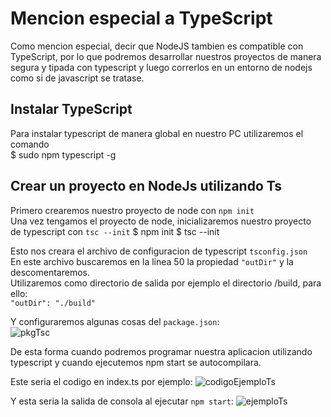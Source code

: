 # Mencion especial a TypeScript

Como mencion especial, decir que NodeJS tambien es compatible con TypeScript, por lo que podremos desarrollar nuestros proyectos de manera segura y tipada con typescript y luego correrlos en un entorno de nodejs como si de javascript se tratase.

## Instalar TypeScript

Para instalar typescript de manera global en nuestro PC utilizaremos el comando</br>
    $ sudo npm typescript -g

## Crear un proyecto en NodeJs utilizando Ts

Primero crearemos nuestro proyecto de node con `npm init`</br>
Una vez tengamos el proyecto de node, inicializaremos nuestro proyecto</br>
de typescript con `tsc --init`
    $ npm init
    $ tsc --init

Esto nos creara el archivo de configuracion de typescript `tsconfig.json`</br>
En este archivo buscaremos en la linea 50 la propiedad `"outDir"` y la descomentaremos.</br>
Utilizaremos como directorio de salida por ejemplo el directorio /build, para ello:</br>
`"outDir": "./build"`</br>

Y configuraremos algunas cosas del `package.json`:</br>
![pkgTsc](https://i.gyazo.com/776eaf866240a33fc788854082702815.png)

De esta forma cuando podremos programar nuestra aplicacion utilizando typescript y cuando ejecutemos npm start se autocompilara.

Este seria el codigo en index.ts por ejemplo:
![codigoEjemploTs](https://i.gyazo.com/6883cbd5290ffb475caa257f73846999.png)

Y esta seria la salida de consola al ejecutar `npm start`:
![ejemploTs](https://i.gyazo.com/4efe791eff370b2c349ed9f0e57855c7.png)
